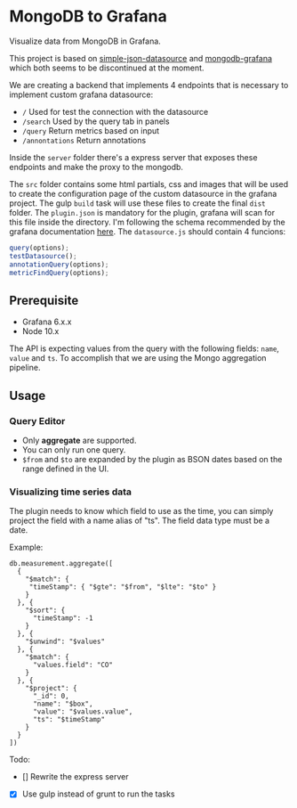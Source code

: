 # MongoDB to Grafana

Visualize data from MongoDB in Grafana.

This project is based on [simple-json-datasource](http://github.com/grafana/simple-json-datasource) and [mongodb-grafana](https://github.com/JamesOsgood/mongodb-grafana) which both seems to be discontinued at the moment.

We are creating a backend that implements 4 endpoints that is necessary to implement custom grafana datasource:

-   `/` Used for test the connection with the datasource
-   `/search` Used by the query tab in panels
-   `/query` Return metrics based on input
-   `/annontations` Return annotations

Inside the `server` folder there's a express server that exposes these endpoints and make the proxy to the mongodb.

The `src` folder contains some html partials, css and images that will be used to create the configuration page of the custom datasource in the grafana project. The gulp `build` task will use these files to create the final `dist` folder.
The `plugin.json` is mandatory for the plugin, grafana will scan for this file inside the directory. I'm following the schema recommended by the grafana documentation [here](https://grafana.com/docs/grafana/latest/plugins/developing/plugin.json).
The `datasource.js` should contain 4 funcions:

```javascript
query(options);
testDatasource();
annotationQuery(options);
metricFindQuery(options);
```

## Prerequisite

-   Grafana 6.x.x
-   Node 10.x

The API is expecting values from the query with the following fields: `name`, `value` and `ts`. To accomplish that we are using the Mongo aggregation pipeline.

## Usage

### Query Editor

-   Only **aggregate** are supported.
-   You can only run one query.
-   `$from` and `$to` are expanded by the plugin as BSON dates based on the range defined in the UI.

### Visualizing time series data

The plugin needs to know which field to use as the time, you can simply project the field with a name alias of "ts". The field data type must be a date.

Example:

```
db.measurement.aggregate([
  {
    "$match": {
     "timeStamp": { "$gte": "$from", "$lte": "$to" }
    }
  }, {
    "$sort": {
      "timeStamp": -1
    }
  }, {
    "$unwind": "$values"
  }, {
    "$match": {
      "values.field": "CO"
    }
  }, {
    "$project": {
      "_id": 0,
      "name": "$box",
      "value": "$values.value",
      "ts": "$timeStamp"
    }
  }
])
```

Todo:

-   [] Rewrite the express server
-   [x] Use gulp instead of grunt to run the tasks
